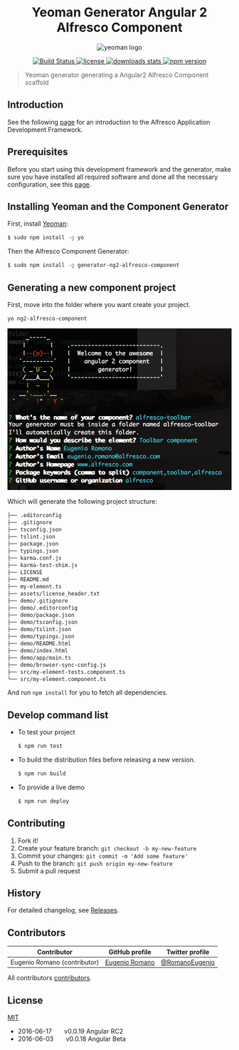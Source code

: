 <h1 align="center">Yeoman Generator Angular 2 Alfresco Component</h1>
<p align="center">
  <img title="yeoman generator" src='https://github.com/yeoman/media/blob/master/optimized/yeoman-150x150-opaque.png' alt='yeoman logo'  />
</p>
<p align="center">
  <a title='Build Status' href="https://travis-ci.com/Alfresco/generator-ng2-alfresco-component">
    <img src='https://travis-ci.com/Alfresco/generator-ng2-alfresco-component.svg?token=FPzV2wyyCU8imY6wHR2B&branch=master' alt='Build Status'  />
  </a>
  <a href='https://github.com/Alfresco/generator-ng2-alfresco-component/blob/master/LICENSE'>
    <img src='https://img.shields.io/badge/license-MIT-blue.svg' alt='license' />
  </a>
  <a alt='downloads stats' href='https://npmjs.org/package/generator-ng2-alfresco-component'>
    <img src='https://img.shields.io/npm/dm/generator-ng2-alfresco-component.svg' alt='downloads stats' />
  </a>
  <a href="https://nodei.co/npm/generator-ng2-alfresco-component/">
    <img src="http://img.shields.io/npm/v/generator-ng2-alfresco-component.svg" alt='npm version' >
  </a>
</p>

>Yeoman generator generating a Angular2 Alfresco Component scaffold

## Introduction

See the following [page](https://github.com/Alfresco/app-dev-framework/blob/master/Introduction.md) for an introduction to the Alfresco Application Development Framework. 

## Prerequisites

Before you start using this development framework and the generator, make sure you have installed all required software and done all the 
necessary configuration, see this [page](https://github.com/Alfresco/app-dev-framework/blob/master/Prerequisites.md).

## Installing Yeoman and the Component Generator

First, install [Yeoman](http://yeoman.io):

```bash
$ sudo npm install -g yo
```

Then the Alfresco Component Generator:
 
```bash
$ sudo npm install -g generator-ng2-alfresco-component
```
 
##  Generating a new component project

First, move into the folder where you want create your project.

```bash
yo ng2-alfresco-component
```

<img src="assets/generator.png" alt='alfresco generator' >

Which will generate the following project structure:


    ├── .editorconfig
    ├── .gitignore
    ├── tsconfig.json
    ├── tslint.json
    ├── package.json
    ├── typings.json
    ├── karma.conf.js
    ├── karma-test-shim.js
    ├── LICENSE
    ├── README.md
    ├── my-element.ts
    ├── assets/license_header.txt
    ├── demo/.gitignore
    ├── demo/.editorconfig
    ├── demo/package.json
    ├── demo/tsconfig.json
    ├── demo/tslint.json
    ├── demo/typings.json
    ├── demo/README.html
    ├── demo/index.html
    ├── demo/app/main.ts
    ├── demo/browser-sync-config.js
    ├── src/my-element-tests.component.ts
    └── src/my-element.component.ts

And run `npm install` for you to fetch all dependencies.

## Develop command list 

* To test your project

    ```sh
    $ npm run test
    ```

* To build the distribution files before releasing a new version.

    ```sh
    $ npm run build
    ```

* To provide a live demo

    ```sh
    $ npm run deploy
    ```
    
## Contributing

1. Fork it!
2. Create your feature branch: `git checkout -b my-new-feature`
3. Commit your changes: `git commit -m 'Add some feature'`
4. Push to the branch: `git push origin my-new-feature`
5. Submit a pull request

## History

For detailed changelog, see [Releases](https://github.com/Alfresco/generator-ng2-alfresco-component/releases).

## Contributors

Contributor | GitHub profile | Twitter profile |
--- | --- | ---
Eugenio Romano (contributor)| [Eugenio Romano](https://github.com/eromano) | [@RomanoEugenio](https://twitter.com/RomanoEugenio)

All contributors [contributors](https://github.com/alfresco/generator-ng2-alfresco-component/graphs/contributors).

## License
[MIT](https://github.com/alfresco/generator-ng2-alfresco-component/blob/master/LICENSE)
 

 * 2016-06-17  v0.0.19 Angular RC2
 * 2016-06-03  v0.0.18 Angular Beta  

